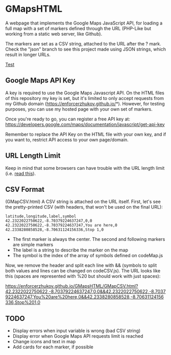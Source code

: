 # GMapsHTML

A webpage that implements the Google Maps JavaScript API, for loading a full map with a set of markers defined through the URL (PHP-Like but working from a static web server, like Github).

The markers are set as a CSV string, attached to the URL after the ? mark. Check the "json" branch to see this project made using JSON strings, which result in longer URLs.

[Test](https://enforcerzhukov.github.io/GMapsHTML/GMapCSV.html?)

## Google Maps API Key

A key is required to use the Google Maps Javascript API. On the HTML files of this repository my key is set, but it's limited to only accept requests from my Github domain (https://enforcerzhukov.github.io/*). However, for testing purposes, you can use my hosted page with your own set of markers.

Once you're ready to go, you can register a free API key at: https://developers.google.com/maps/documentation/javascript/get-api-key

Remember to replace the API Key on the HTML file with your own key, and if you want to, restrict API access to your own page/domain.

## URL Length Limit

Keep in mind that some browsers can have trouble with the URL length limit (i.e. [read this](https://stackoverflow.com/questions/15090220/maximum-length-for-url-in-chrome-browser)).

## CSV Format

(GMapCSV.html) A CSV string is attached on the URL itself. First, let's see the pretty-printed CSV (with headers, that won't be used on the final URL):

```csv
latitude,longitude,label,symbol
42.2322022750622,-8.70379224637247,0,0
42.2322022750622,-8.70379224637247,You are here,0
42.2338280858528,-8.70631124156336,Stop 1,0
```

* The first marker is always the center. The second and following markers are simple markers
* The label is a string to describe the marker on the map
* The symbol is the index of the array of symbols defined on codeMap.js

Now, we remove the header and split each line with && (symbols to split both values and lines can be changed on codeCSV.js). The URL looks like this (spaces are represented with %20 but should work with just spaces):

https://enforcerzhukov.github.io/GMapsHTML/GMapCSV.html?42.2322022750622,-8.70379224637247,0,0&&42.2322022750622,-8.70379224637247,You%20are%20here,0&&42.2338280858528,-8.70631124156336,Stop%201,0

## TODO

* Display errors when input variable is wrong (bad CSV string)
* Display error when Google Maps API requests limit is reached
* Change icons and text in map
* Add cards for each marker, if possible
